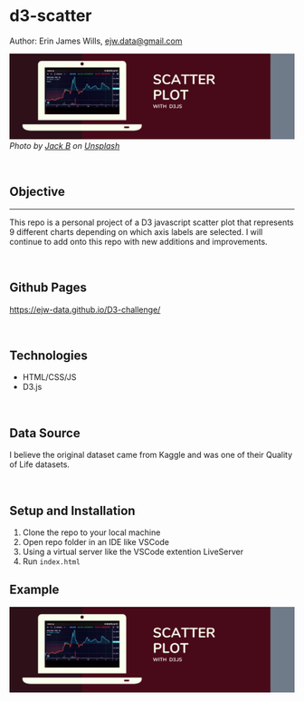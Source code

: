 # d3-scatter  

Author:  Erin James Wills, ejw.data@gmail.com  

![D3 Scatter Plot](./assets/images/scatter-plot-d3.png)  
<cite>Photo by [Jack B](https://unsplash.com/@nervum?utm_source=unsplash&utm_medium=referral&utm_content=creditCopyText) on [Unsplash](https://unsplash.com/s/photos/candlestick-chart?utm_source=unsplash&utm_medium=referral&utm_content=creditCopyText)</cite>

<br>

## Objective 

<hr>

This repo is a personal project of a D3 javascript scatter plot that represents 9 different charts depending on which axis labels are selected.  I will continue to add onto this repo with new additions and improvements.
 
<br>  

## Github Pages  

https://ejw-data.github.io/D3-challenge/  

<br>

## Technologies    
*  HTML/CSS/JS
*  D3.js

<br>

## Data Source  
I believe the original dataset came from Kaggle and was one of their Quality of Life datasets.  

<br>

## Setup and Installation  
1. Clone the repo to your local machine
1. Open repo folder in an IDE like VSCode
1. Using a virtual server like the VSCode extention LiveServer
1. Run `index.html`  

## Example

![D3 Scatterplot Graphic with Multiple Axis](./assets/images/scatter-plot-d3.png)
<br>
